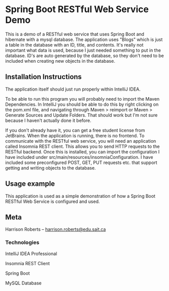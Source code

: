 # Spring Boot RESTful Web Service Demo
This is a demo of a RESTful web service that uses Spring Boot and hibernate with a mysql database.
The application uses "Blogs" which is just a table in the database with an ID, title, and contents. It's really not
important what data is used, because I just needed something to put in the database. ID's are auto generated by the
database, so they don't need to be included when creating new objects in the database.


## Installation Instructions
The application itself should just run properly within IntelliJ IDEA.

To be able to run this program you will probably need to import the Maven Dependencies. In IntelliJ you should be able to do
this by right clicking on the pom.xml file, and navigating through Maven > reimport or Maven > Generate Sources and Update Folders.
That should work but I'm not sure because I haven't actually done it before.

If you don't already have it, you can get a free 
student license from JetBrains. When the application is running, there is no frontend. To communicate with the RESTful
web service, you will need an application called Insomnia REST client. This allows you to send HTTP requests to the RESTful backend.
Once this is installed, you can import the configuration I have included under src/main/resources/insomniaConfiguration.
I have included some preconfigured POST, GET, PUT requests etc. that support getting and writing objects to the database.

## Usage example

This application is used as a simple demonstration of how a Spring Boot RESTful Web Service is configured and used.

## Meta

Harrison Roberts – harrison.roberts@edu.sait.ca

### Technologies
IntelliJ IDEA Professional

Insomnia REST Client

Spring Boot

MySQL Database